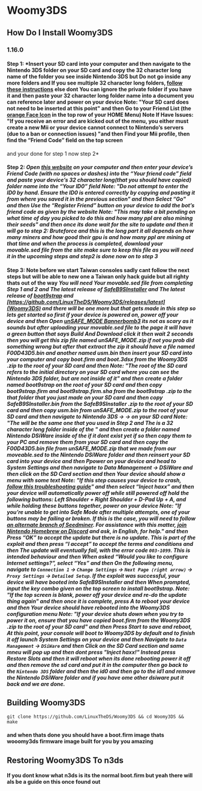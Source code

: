 # Woomy3DS
## How Do I Install Woomy3DS
### 1.16.0
#### Step 1: *Insert your SD card into your computer and then navigate to the Nintendo 3DS folder on your SD card and copy the 32 character long name of the folder you see inside Nintendo 3DS but Do not go inside any more folders and If you see multiple 32 character long folders, [follow these instructions](https://3ds.hacks.guide/troubleshooting#multiple-long-folder-names-in-nintendo-3ds-folder) else dont You can ignore the private folder if you have it and then paste your 32 character long folder name into a document you can reference later and power on your device Note: "Your SD card does not need to be inserted at this point" and then Go to your Friend List (the [orange Face Icon](https://3ds.hacks.guide/images/friend-list-icon.png) in the top row of your HOME Menu) Note If Have Issues: "If you receive an error and are kicked out of the menu, you either must create a new Mii or your device cannot connect to Nintendo’s servers (due to a ban or connection issues) "and then Find your Mii profile, then find the “Friend Code” field on the top screen
 and your done for step 1 now step 2*
#### Step 2: *Open [this website](https://seedminer.hacks.guide/) on your computer and then enter your device’s Friend Code (with no spaces or dashes) into the “Your friend code” field and paste your device’s 32 character long(that you should have copied) folder name into the “Your ID0” field Note: "Do not attempt to enter the ID0 by hand. Ensure the ID0 is entered correctly by copying and pasting it from where you saved it in the previous section" and then Select “Go" and then Use the “Register Friend” button on your device to add the bot’s friend code as given by the website Note: "This may take a bit pending on what time of day you picked to do this and how many ppl are also mining their seeds" and then once its done wait for the site to update and then it will go to step 2: Bruteforce and this is the long part it all depends on how many miners and how good their gpu is and how many ppl are mining at that time and when the process is completed, download your movable.sed file from the site make sure to keep this file as you will need it in the upcoming steps and step2 is done now on to step 3*
#### Step 3: Note before we start Taiwan consoles sadly cant follow the next steps but will be able to new one a Taiwan only hack guide but all righty thats out of the way *You will need Your movable.sed file from completing Step 1 and 2 and The latest release of [SafeB9SInstaller](https://github.com/d0k3/SafeB9SInstaller/releases/download/v0.0.7/SafeB9SInstaller-20170605-122940.zip) and The latest release of [boot9strap](https://github.com/SciresM/boot9strap/releases/download/1.4/boot9strap-1.4.zip) and [https://github.com/LinuxTheDS/Woomy3DS/releases/latest](Woomy3DS) and there will be one more but that gets made in this step so lets get started so first if your device is powered on, power off your device and then Open [unSAFE_MODE Bannerbomb3](https://3ds.nhnarwhal.com/3dstools/unsafemode.php) its not as scary as it sounds but after uploading your movable.sed file to the page it will have a green button that says Build And Download click it then wait 2 seconds then you will get this zip file named unSAFE_MODE.zip if not you prob did something wrong but after that extract the zip it should have a file named F00D43D5.bin and another named usm.bin then insert your SD card into your computer and copy boot.firm and boot.3dsx from the Woomy3DS .zip to the root of your SD card and then Note: "The root of the SD card refers to the initial directory on your SD card where you can see the Nintendo 3DS folder, but are not inside of it" and then create a folder named boot9strap on the root of your SD card and then copy boot9strap.firm and boot9strap.firm.sha from the boot9strap .zip to the that folder that you just made on your SD card and then copy SafeB9SInstaller.bin from the SafeB9SInstaller .zip to the root of your SD card and then copy usm.bin from unSAFE_MODE.zip to the root of your SD card and then navigate to Nintendo 3DS -> <ID0> -> <ID1> on your SD card Note: "The <ID0> will be the same one that you used in Step 2 and The <ID1> is a 32 character long folder inside of the <ID0>" and then create a folder named Nintendo DSiWare inside of the <ID1> if it dont exist yet if so then copy them to your PC and remove them from your SD card and then copy the F00D43D5.bin file from unSAFE_MODE.zip that we made from our moveable.sed to the Nintendo DSiWare folder and then reinsert your SD card into your device and then Ppower on your device and head to System Settings and then navigate to Data Management -> DSiWare and then click on the SD Card section and then Your device should show a menu with some text Note: "If this step causes your device to crash, [follow this troubleshooting guide](https://3ds.hacks.guide/troubleshooting#dsiware-management-menu-crashes-without-showing-usm-menu)" and then select “Inject haxx” and then your device will automatically power off while still powered off hold the following buttons: Left Shoulder + Right Shoulder + D-Pad Up + A, and while holding these buttons together, power on your device Note: "If you’re unable to get into Safe Mode after multiple attempts, one of your buttons may be failing or broken. If this is the case, you will need to follow [an alternate branch of Seedminer](https://3ds.hacks.guide/bannerbomb3). For assistance with this matter, [join Nintendo Homebrew on Discord](https://discord.gg/MWxPgEp) and ask, in English, for help." and then Press “OK” to accept the update but there is no update. This is part of the exploit and then press “I accept” to accept the terms and conditions and then The update will eventually fail, with the error code ```003-1099```. This is intended behaviour and then When asked “Would you like to configure Internet settings?”, select “Yes” and then On the following menu, navigate to ```Connection 1``` -> ```Change Settings``` -> ```Next Page (right arrow)``` -> ```Proxy Settings``` -> ```Detailed Setup```. If the exploit was successful, your device will have booted into SafeB9SInstaller and then When prompted, input the key combo given on the top screen to install boot9strap. Note: "If the top screen is blank, power off your device and re-do the update thing again" and then once it is complete, press A to reboot your device and then Your device should have rebooted into the Woomy3DS configuration menu Note: "If your device shuts down when you try to power it on, ensure that you have copied boot.firm from the Woomy3DS .zip to the root of your SD card" and then Press Start to save and reboot, At this point, your console will boot to Woomy3DS by default and to finish it off launch System Settings on your device and then Navigate to ```Data Management``` -> ```DSiWare``` and then Click on the SD Card section and same mneu will pop up and then dont press "Inject haxx!" Instead press Restore Slots and then it will reboot when its done rebooting power it off and then remove the sd card and put it in the computer then go back to the ```Nintendo 3DS``` folder and then the id0 and then go to the id1 and remove the Nintendo DSiWare folder and if you have ome other dsiware put it back and we are done.*

## Building Woomy3DS
```
git clone https://github.com/LinuxTheDS/Woomy3DS && cd Woomy3DS && make
```
#### and when thats done you should have a boot.firm image thats wooomy3ds firmware image built for you by you amazing
## Restoring Woomy3DS To n3ds
#### If you dont know what n3ds is its the normal boot.firm but yeah there will als be a guide on this once found out
